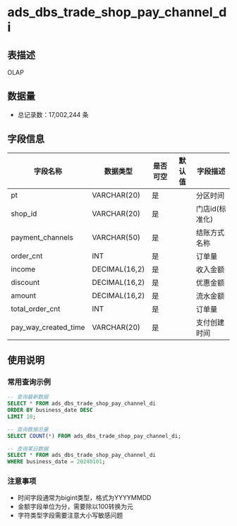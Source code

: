 # ads_dbs_trade_shop_pay_channel_di

## 表描述
OLAP

## 数据量
- 总记录数：17,002,244 条

## 字段信息

| 字段名称 | 数据类型 | 是否可空 | 默认值 | 字段描述 |
|---------|----------|----------|--------|----------|
| pt | VARCHAR(20) | 是 |  | 分区时间 |
| shop_id | VARCHAR(20) | 是 |  | 门店id(标准化) |
| payment_channels | VARCHAR(50) | 是 |  | 结账方式名称 |
| order_cnt | INT | 是 |  | 订单量 |
| income | DECIMAL(16,2) | 是 |  | 收入金额 |
| discount | DECIMAL(16,2) | 是 |  | 优惠金额 |
| amount | DECIMAL(16,2) | 是 |  | 流水金额 |
| total_order_cnt | INT | 是 |  | 订单量 |
| pay_way_created_time | VARCHAR(20) | 是 |  | 支付创建时间 |

## 使用说明

### 常用查询示例

```sql
-- 查询最新数据
SELECT * FROM ads_dbs_trade_shop_pay_channel_di 
ORDER BY business_date DESC 
LIMIT 10;

-- 查询数据总量
SELECT COUNT(*) FROM ads_dbs_trade_shop_pay_channel_di;

-- 查询某日数据
SELECT * FROM ads_dbs_trade_shop_pay_channel_di 
WHERE business_date = 20240101;
```

### 注意事项
- 时间字段通常为bigint类型，格式为YYYYMMDD
- 金额字段单位为分，需要除以100转换为元
- 字符类型字段需要注意大小写敏感问题
